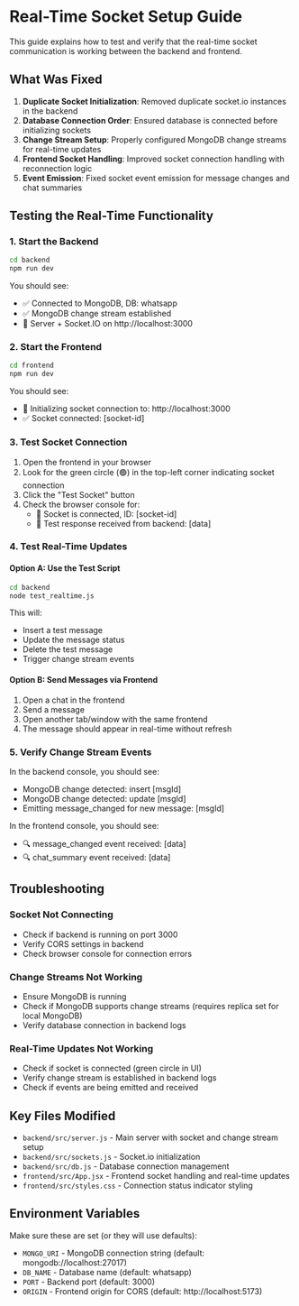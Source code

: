# Real-Time Socket Setup Guide

This guide explains how to test and verify that the real-time socket communication is working between the backend and frontend.

## What Was Fixed

1. **Duplicate Socket Initialization**: Removed duplicate socket.io instances in the backend
2. **Database Connection Order**: Ensured database is connected before initializing sockets
3. **Change Stream Setup**: Properly configured MongoDB change streams for real-time updates
4. **Frontend Socket Handling**: Improved socket connection handling with reconnection logic
5. **Event Emission**: Fixed socket event emission for message changes and chat summaries

## Testing the Real-Time Functionality

### 1. Start the Backend

```bash
cd backend
npm run dev
```

You should see:
- ✅ Connected to MongoDB, DB: whatsapp
- ✅ MongoDB change stream established
- 🚀 Server + Socket.IO on http://localhost:3000

### 2. Start the Frontend

```bash
cd frontend
npm run dev
```

You should see:
- 🔌 Initializing socket connection to: http://localhost:3000
- ✅ Socket connected: [socket-id]

### 3. Test Socket Connection

1. Open the frontend in your browser
2. Look for the green circle (🟢) in the top-left corner indicating socket connection
3. Click the "Test Socket" button
4. Check the browser console for:
   - 🔌 Socket is connected, ID: [socket-id]
   - 🧪 Test response received from backend: [data]

### 4. Test Real-Time Updates

#### Option A: Use the Test Script
```bash
cd backend
node test_realtime.js
```

This will:
- Insert a test message
- Update the message status
- Delete the test message
- Trigger change stream events

#### Option B: Send Messages via Frontend
1. Open a chat in the frontend
2. Send a message
3. Open another tab/window with the same frontend
4. The message should appear in real-time without refresh

### 5. Verify Change Stream Events

In the backend console, you should see:
- MongoDB change detected: insert [msgId]
- MongoDB change detected: update [msgId]
- Emitting message_changed for new message: [msgId]

In the frontend console, you should see:
- 🔍 message_changed event received: [data]
- 🔍 chat_summary event received: [data]

## Troubleshooting

### Socket Not Connecting
- Check if backend is running on port 3000
- Verify CORS settings in backend
- Check browser console for connection errors

### Change Streams Not Working
- Ensure MongoDB is running
- Check if MongoDB supports change streams (requires replica set for local MongoDB)
- Verify database connection in backend logs

### Real-Time Updates Not Working
- Check if socket is connected (green circle in UI)
- Verify change stream is established in backend logs
- Check if events are being emitted and received

## Key Files Modified

- `backend/src/server.js` - Main server with socket and change stream setup
- `backend/src/sockets.js` - Socket.io initialization
- `backend/src/db.js` - Database connection management
- `frontend/src/App.jsx` - Frontend socket handling and real-time updates
- `frontend/src/styles.css` - Connection status indicator styling

## Environment Variables

Make sure these are set (or they will use defaults):
- `MONGO_URI` - MongoDB connection string (default: mongodb://localhost:27017)
- `DB_NAME` - Database name (default: whatsapp)
- `PORT` - Backend port (default: 3000)
- `ORIGIN` - Frontend origin for CORS (default: http://localhost:5173)
